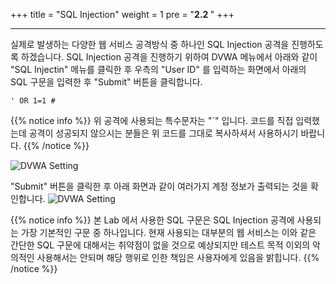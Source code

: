 +++
title = "SQL Injection"
weight = 1
pre = "<b>2.2 </b>"
+++

* * *

  실제로 발생하는 다양한 웹 서비스 공격방식 중 하나인 SQL Injection 공격을 진행하도록 하겠습니다. SQL Injection 공격을 진행하기 위하여 DVWA 메뉴에서 아래와 같이 "SQL Injectin" 메뉴를 클릭한 후 우측의 "User ID" 를 입력하는 화면에서 아래의 SQL 구문을 입력한 후 "Submit" 버튼을 클릭합니다.
  
  ```
  ' OR 1=1 #  
  ```
  
  {{% notice info %}}
 위 공격에 사용되는 특수문자는 "`" 입니다. 코드를 직접 입력했는데 공격이 성공되지 않으시는 분들은 위 코드를 그대로 복사하셔서 사용하시기 바랍니다. 
{{% /notice %}}

 
 ![DVWA Setting](/images/DVWA_sqlinjection1.png)

 "Submit" 버튼을 클릭한 후 아래 화면과 같이 여러가지 계정 정보가 출력되는 것을 확인합니다.
 ![DVWA Setting](/images/DVWA_sqlinjection2.png) 
 
 {{% notice info %}}
 본 Lab 에서 사용한 SQL 구문은 SQL Injection 공격에 사용되는 가장 기본적인 구문 중 하나입니다. 현재 사용되는 대부분의 웹 서비스는 이와 같은 간단한 SQL 구문에 대해서는 취약점이 없을 것으로 예상되지만 테스트 목적 이외의  악의적인 사용해서는 안되며 해당 행위로 인한 책임은 사용자에게 있음을 밝힙니다.
{{% /notice %}}
